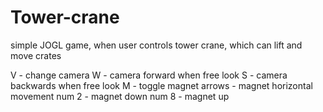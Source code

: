 Tower-crane
===========

simple JOGL game, when user controls tower crane, which can lift and move crates

V - change camera
W - camera forward when free look
S - camera backwards when free look
M - toggle magnet
arrows - magnet horizontal movement
num 2 - magnet down
num 8 - magnet up
